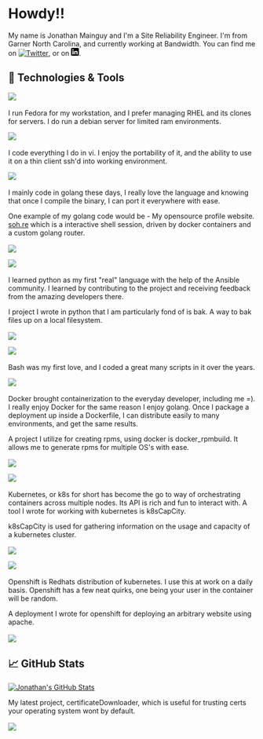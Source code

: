 # Howdy!!

My name is Jonathan Mainguy and I'm a Site Reliability Engineer. I'm from Garner North Carolina, and currently working at Bandwidth. You can find me on [![Twitter][1.2]][1],  or on [![LinkedIn][3.2]][3].

## 🔧 Technologies & Tools
![](https://img.shields.io/badge/OS-Linux-informational?style=flat&logo=linux&logoColor=white&color=2bbc8a) 

I run Fedora for my workstation, and I prefer managing RHEL and its clones for servers. I do run a debian server for limited ram environments.

![](https://img.shields.io/badge/Editor-Vi-informational?style=flat&logo=vim&logoColor=white&color=2bbc8a)

I code everything I do in vi. I enjoy the portability of it, and the ability to use it on a thin client ssh'd into working environment.

![](https://img.shields.io/badge/Code-Golang-informational?style=flat&logo=go&logoColor=white&color=2bbc8a)

I mainly code in golang these days, I really love the language and knowing that once I compile the binary, I can port it everywhere with ease.

One example of my golang code would be - My opensource profile website. <a href="https://soh.re">soh.re</a> which is a interactive shell session, driven by docker containers and a custom golang router.

<a href="https://github.com/Jmainguy/soh.re">
  <img align="center" src="https://github-readme-stats.vercel.app/api/pin/?username=Jmainguy&repo=soh.re&title_color=ffffff&text_color=c9cacc&icon_color=2bbc8a&bg_color=1d1f21" />
</a>


![](https://img.shields.io/badge/Code-Python-informational?style=flat&logo=python&logoColor=white&color=2bbc8a)

I learned python as my first "real" language with the help of the Ansible community. I learned by contributing to the project and receiving feedback from the amazing developers there. 

I project I wrote in python that I am particularly fond of is bak. A way to bak files up on a local filesystem.

<a href="https://github.com/Jmainguy/bak">
  <img align="center" src="https://github-readme-stats.vercel.app/api/pin/?username=Jmainguy&repo=bak&title_color=ffffff&text_color=c9cacc&icon_color=2bbc8a&bg_color=1d1f21" />
</a>


![](https://img.shields.io/badge/Shell-Bash-informational?style=flat&logo=gnu-bash&logoColor=white&color=2bbc8a)

Bash was my first love, and I coded a great many scripts in it over the years. 

![](https://img.shields.io/badge/Tools-Docker-informational?style=flat&logo=docker&logoColor=white&color=2bbc8a)

Docker brought containerization to the everyday developer, including me =). I really enjoy Docker for the same reason I enjoy golang. Once I package a deployment up inside a Dockerfile, I can distribute easily to many environments, and get the same results.

A project I utilize for creating rpms, using docker is docker_rpmbuild. It allows me to generate rpms for multiple OS's with ease.

<a href="https://github.com/Jmainguy/docker_rpmbuild">
  <img align="center" src="https://github-readme-stats.vercel.app/api/pin/?username=Jmainguy&repo=docker_rpmbuild&title_color=ffffff&text_color=c9cacc&icon_color=2bbc8a&bg_color=1d1f21" />
</a>

![](https://img.shields.io/badge/Tools-Kubernetes-informational?style=flat&logo=kubernetes&logoColor=white&color=2bbc8a)

Kubernetes, or k8s for short has become the go to way of orchestrating containers across multiple nodes. Its API is rich and fun to interact with. A tool I wrote for working with kubernetes is k8sCapCity. 

k8sCapCity is used for gathering information on the usage and capacity of a kubernetes cluster.

<a href="https://github.com/Jmainguy/k8scapcity">
  <img align="center" src="https://github-readme-stats.vercel.app/api/pin/?username=Jmainguy&repo=k8scapcity&title_color=ffffff&text_color=c9cacc&icon_color=2bbc8a&bg_color=1d1f21" />
</a>

![](https://img.shields.io/badge/Tools-Red_Hat_OpenShift-informational?style=flat&logo=red-hat-open-shift&logoColor=white&color=2bbc8a)

Openshift is Redhats distribution of kubernetes. I use this at work on a daily basis. Openshift has a few neat quirks, one being your user in the container will be random.

A deployment I wrote for openshift for deploying an arbitrary website using apache.

<a href="https://github.com/Jmainguy/openshift-apache-php">
  <img align="center" src="https://github-readme-stats.vercel.app/api/pin/?username=Jmainguy&repo=openshift-apache-php&title_color=ffffff&text_color=c9cacc&icon_color=2bbc8a&bg_color=1d1f21" />
</a>

## &#x1f4c8; GitHub Stats

<a href="https://github.com/Jmainguy/Jmainguy">
  <img align="center" src="https://github-readme-stats.vercel.app/api?username=Jmainguy&show_icons=true&line_height=27&count_private=true&theme=chartreuse-dark" alt="Jonathan's GitHub Stats" />
</a>


My latest project, certificateDownloader, which is useful for trusting certs your operating system wont by default.

<a href="https://github.com/Jmainguy/certificateDownloader">
  <img align="center" src="https://github-readme-stats.vercel.app/api/pin/?username=Jmainguy&repo=certificateDownloader&title_color=ffffff&text_color=c9cacc&icon_color=2bbc8a&bg_color=1d1f21" />
</a>

<!-- links to social media icons -->

<!-- icons with padding -->

[1.1]: http://i.imgur.com/tXSoThF.png (twitter)
[2.1]: http://i.imgur.com/0o48UoR.png (github icon with padding)

<!-- icons without padding -->

[1.2]: http://i.imgur.com/wWzX9uB.png (twitter)
[2.2]: http://i.imgur.com/9I6NRUm.png (github icon without padding)
[3.2]: https://raw.githubusercontent.com/Jmainguy/Jmainguy/master/assets/linkedin-3-16.png (LinkedIn)

<!-- links to your social media accounts -->

[1]: https://twitter.com/standouthost
[2]: https://github.com/Jmainguy
[3]: https://www.linkedin.com/in/jonathan-mainguy-76174a54

